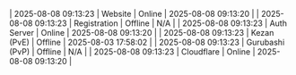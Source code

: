 | 2025-08-08 09:13:23 | Website | Online | 2025-08-08 09:13:20 |
| 2025-08-08 09:13:23 | Registration | Offline | N/A |
| 2025-08-08 09:13:23 | Auth Server | Online | 2025-08-08 09:13:20 |
| 2025-08-08 09:13:23 | Kezan (PvE) | Offline | 2025-08-03 17:58:02 |
| 2025-08-08 09:13:23 | Gurubashi (PvP) | Offline | N/A |
| 2025-08-08 09:13:23 | Cloudflare | Online | 2025-08-08 09:13:20 |
